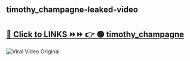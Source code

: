 
 ## timothy_champagne-leaked-video 

# <h2><a href="https://clipsfans.com/timothy_champagne&ref=git">🔗 Click to LINKS ⏩⏩ 👉 🟢 timothy_champagne </a></h2>

<a href="https://clipsfans.com/timothy_champagne&ref=git" rel="nofollow" data-target="animated-image.originalLink"><img src="https://i.ibb.co.com/xMMVF88/686577567.gif" alt="Viral Video Original" style="max-width: 100%; display: inline-block;" data-target="animated-image.originalImage"></a>
